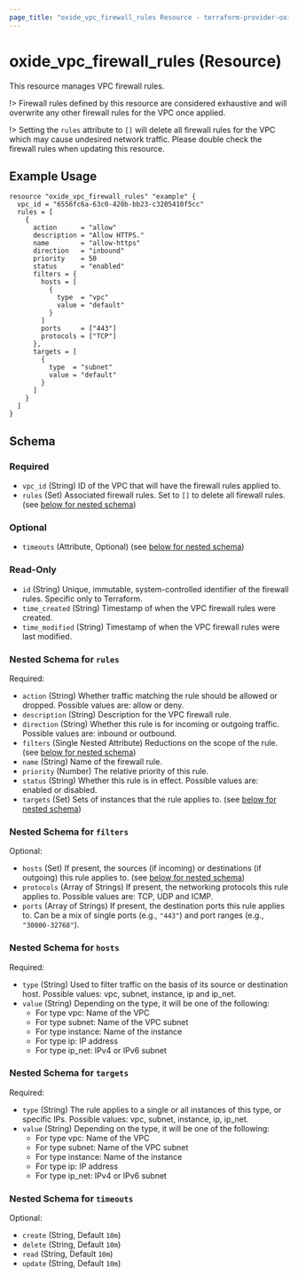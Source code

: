 ```yaml
---
page_title: "oxide_vpc_firewall_rules Resource - terraform-provider-oxide"
---
```


# oxide_vpc_firewall_rules (Resource)

This resource manages VPC firewall rules.

!> Firewall rules defined by this resource are considered exhaustive and will
overwrite any other firewall rules for the VPC once applied.

!> Setting the `rules` attribute to `[]` will delete all firewall rules for the
VPC which may cause undesired network traffic. Please double check the firewall
rules when updating this resource.

## Example Usage

```hcl
resource "oxide_vpc_firewall_rules" "example" {
  vpc_id = "6556fc6a-63c0-420b-bb23-c3205410f5cc"
  rules = [
    {
      action      = "allow"
      description = "Allow HTTPS."
      name        = "allow-https"
      direction   = "inbound"
      priority    = 50
      status      = "enabled"
      filters = {
        hosts = [
          {
            type  = "vpc"
            value = "default"
          }
        ]
        ports     = ["443"]
        protocols = ["TCP"]
      },
      targets = [
        {
          type  = "subnet"
          value = "default"
        }
      ]
    }
  ]
}
```

## Schema

### Required

- `vpc_id` (String) ID of the VPC that will have the firewall rules applied to.
- `rules` (Set) Associated firewall rules. Set to `[]` to delete all firewall rules. (see [below for nested schema](#nestedatt--rules))

### Optional

- `timeouts` (Attribute, Optional) (see [below for nested schema](#nestedatt--timeouts))

### Read-Only

- `id` (String) Unique, immutable, system-controlled identifier of the firewall rules. Specific only to Terraform.
- `time_created` (String) Timestamp of when the VPC firewall rules were created.
- `time_modified` (String) Timestamp of when the VPC firewall rules were last modified.

<a id="nestedatt--rules"></a>

### Nested Schema for `rules`

Required:

- `action` (String) Whether traffic matching the rule should be allowed or dropped. Possible values are: allow or deny.
- `description` (String) Description for the VPC firewall rule.
- `direction` (String) Whether this rule is for incoming or outgoing traffic. Possible values are: inbound or outbound.
- `filters` (Single Nested Attribute) Reductions on the scope of the rule. (see [below for nested schema](#nestedatt--filters))
- `name` (String) Name of the firewall rule.
- `priority` (Number) The relative priority of this rule.
- `status` (String) Whether this rule is in effect. Possible values are: enabled or disabled.
- `targets` (Set) Sets of instances that the rule applies to. (see [below for nested schema](#nestedatt--targets))

<a id="nestedatt--filters"></a>

### Nested Schema for `filters`

Optional:

- `hosts` (Set) If present, the sources (if incoming) or destinations (if outgoing) this rule applies to. (see [below for nested schema](#nestedatt--hosts))
- `protocols` (Array of Strings) If present, the networking protocols this rule applies to. Possible values are: TCP, UDP and ICMP.
- `ports` (Array of Strings) If present, the destination ports this rule applies to. Can be a mix of single ports (e.g., `"443"`) and port ranges (e.g., `"30000-32768"`).

<a id="nestedatt--hosts"></a>

### Nested Schema for `hosts`

Required:

- `type` (String) Used to filter traffic on the basis of its source or destination host. Possible values: vpc, subnet, instance, ip and ip_net.
- `value` (String) Depending on the type, it will be one of the following:
	- For type vpc: Name of the VPC
	- For type subnet: Name of the VPC subnet
	- For type instance: Name of the instance
	- For type ip: IP address
	- For type ip_net: IPv4 or IPv6 subnet

<a id="nestedatt--targets"></a>

### Nested Schema for `targets`

Required:

- `type` (String) The rule applies to a single or all instances of this type, or specific IPs. Possible values: vpc, subnet, instance, ip, ip_net.
- `value` (String) Depending on the type, it will be one of the following:
	- For type vpc: Name of the VPC
	- For type subnet: Name of the VPC subnet
	- For type instance: Name of the instance
	- For type ip: IP address
	- For type ip_net: IPv4 or IPv6 subnet

### Nested Schema for `timeouts`

Optional:

- `create` (String, Default `10m`)
- `delete` (String, Default `10m`)
- `read` (String, Default `10m`)
- `update` (String, Default `10m`)
